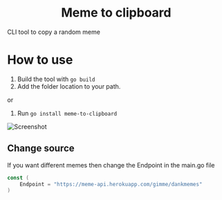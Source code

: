 
<h1 align="center">
Meme to clipboard
</h1> 

CLI tool to copy a random meme

 

# How to use
1. Build the tool with `go build`
2. Add the folder location to your path. 

or

1. Run `go install meme-to-clipboard`

![Screenshot](https://i.imgur.com/JgEXrWu.png)

## Change source
If you want different memes then change the Endpoint in the main.go file
```go
const (
	Endpoint = "https://meme-api.herokuapp.com/gimme/dankmemes"
)
```